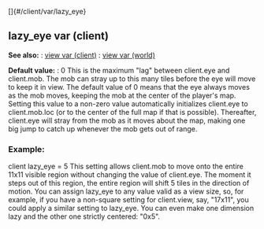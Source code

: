 []{#/client/var/lazy_eye}
  ## lazy_eye var (client)
  **See also:**
  :   [view var (client)](ref/client/var/view)
  :   [view var (world)](ref/world/var/view)
  <!-- -->
  **Default value:**
  :   0
  This is the maximum \"lag\" between client.eye and client.mob. The mob
  can stray up to this many tiles before the eye will move to keep it in
  view. The default value of 0 means that the eye always moves as the mob
  moves, keeping the mob at the center of the player\'s map.
  Setting this value to a non-zero value automatically initializes
  client.eye to client.mob.loc (or to the center of the full map if that
  is possible). Thereafter, client.eye will stray from the mob as it moves
  about the map, making one big jump to catch up whenever the mob gets out
  of range.
  ### Example:
  client lazy_eye = 5
  This setting allows client.mob to move onto the entire 11x11 visible
  region without changing the value of client.eye. The moment it steps out
  of this region, the entire region will shift 5 tiles in the direction of
  motion.
  You can assign lazy_eye to any value valid as a view size, so, for
  example, if you have a non-square setting for client.view, say,
  \"17x11\", you could apply a similar setting to lazy_eye. You can even
  make one dimension lazy and the other one strictly centered: \"0x5\".